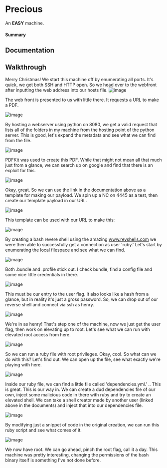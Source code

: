 <h1> Precious </h1>

An <b>EASY</b> machine.

<h4>Summary</h4>


<h2> Documentation </h2>


<h2> Walkthrough </h2>

Merry Christmas! We start this machine off by enumerating all ports. It's quick, we get both SSH and HTTP open. So we head over to the webfront after inputting the web address into our hosts file.
![image](https://user-images.githubusercontent.com/115663211/209872937-6935a35a-7bb6-42c1-806d-336bbb026cd3.png)

The web front is presented to us with little there. It requests a URL to make a PDF.

![image](https://user-images.githubusercontent.com/115663211/209873530-06bcf004-c1e2-42da-9eae-c8b52f39c253.png)

By hosting a webserver using python on 8080, we get a valid request that lists all of the folders in my machine from the hosting point of the python server. This is good, let's expand the metadata and see what we can find from the file.

![image](https://user-images.githubusercontent.com/115663211/209873676-9d861ca6-e096-4d15-b27c-2c4212b971b7.png)

PDFKit was used to create this PDF. While that might not mean all that much just from a glance, we can search up on google and find that there is an exploit for this.

![image](https://user-images.githubusercontent.com/115663211/209873827-f1744c3a-60b1-4a8b-9c54-1997abe54195.png)

Okay, great. So we can use the link in the documentation above as a template for making our payload. We spin up a NC on 4445 as a test, then create our template payload in our URL.

![image](https://user-images.githubusercontent.com/115663211/209873957-0cd47cb1-a4b2-49cb-9859-0513faef580f.png)

This template can be used with our URL to make this:

![image](https://user-images.githubusercontent.com/115663211/209874265-b8b82363-0fd5-4143-a7f7-08f52f539248.png)

By creating a bash revere shell using the amazing www.revshells.com we were then able to successfully get a connection as user 'ruby.' Let's start by enumerating the local filespace and see what we can find.

![image](https://user-images.githubusercontent.com/115663211/209874475-88142cfe-4a76-468e-a3bb-6b8f1a23ccd3.png)

Both .bundle and .profile stick out. I check bundle, find a config file and some nice little credentials in there.

![image](https://user-images.githubusercontent.com/115663211/209874516-7c703372-6be2-4f1e-a1c5-ed6125d7eefa.png)

This must be our entry to the user flag. It also looks like a hash from a glance, but in reality it's just a gross password. So, we can drop out of our reverse shell and connect via ssh as henry.

![image](https://user-images.githubusercontent.com/115663211/209874617-e633131f-7e93-41d9-b326-37c469a56abe.png)

We're in as henry! That's step one of the machine, now we just get the user flag, then work on elevating up to root. Let's see what we can run with elevated root access from here.

![image](https://user-images.githubusercontent.com/115663211/209874733-de69893a-bba2-42f6-b4d3-07a9e04596a4.png)

So we can run a ruby file with root privileges. Okay, cool. So what can we do with this? Let's find out. We can open up the file, see what exactly we're playing with here.

![image](https://user-images.githubusercontent.com/115663211/209874869-eb765282-9cbe-4d11-87c5-90a51e4b5c7f.png)

Inside our ruby file, we can find a little file called 'dependencies.yml.' .. This is great. This is our way in. We can create a dud dependencies file of our own, inject some malicious code in there with ruby and try to create an elevated shell. We can take a shell creator made by another user (linked above in the documents) and inject that into our dependencies file.

![image](https://user-images.githubusercontent.com/115663211/209875636-857ac6b4-f54e-4667-a0b7-ba34cf3baa64.png)

By modifying just a snippet of code in the original creation, we can run this ruby script and see what comes of it.

![image](https://user-images.githubusercontent.com/115663211/209876756-85a419c7-6e04-4489-902e-32c1d88b0794.png)

We now have root. We can go ahead, pinch the root flag, call it a day. This machine was pretty interesting, changing the permissions of the bash binary itself is something I've not done before.




